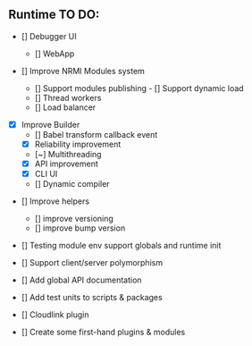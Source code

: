 ## Runtime TO DO:

- [] Debugger UI
    - [] WebApp

- [] Improve NRMI Modules system
    - [] Support modules publishing
    - [] Support dynamic load
    - [] Thread workers
    - [] Load balancer 

- [x] Improve Builder
    - [] Babel transform callback event
    - [x] Reliability improvement
    - [~] Multithreading
    - [x] API improvement
    - [x] CLI UI
    - [] Dynamic compiler

- [] Improve helpers
  - [] improve versioning
  - [] improve bump version

- [] Testing module env support globals and runtime init

- [] Support client/server polymorphism

- [] Add global API documentation
- [] Add test units to scripts & packages

- [] Cloudlink plugin
- [] Create some first-hand plugins & modules